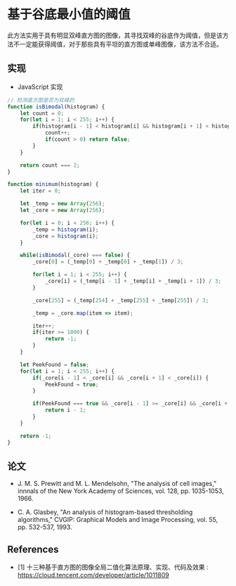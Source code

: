 # 基于谷底最小值的阈值

此方法实用于具有明显双峰直方图的图像，其寻找双峰的谷底作为阈值，但是该方法不一定能获得阈值，对于那些具有平坦的直方图或单峰图像，该方法不合适。

## 实现

- JavaScript 实现

```js
// 检测直方图是否为双峰的
function isBimodal(histogram) {
    let count = 0;
    for(let i = 1; i < 255; i++) {
        if(histogram[i - 1] < histogram[i] && histogram[i + 1] < histogram[i]) {
            count++;
            if(count > 0) return false;
        }
    }

    return count === 2;
}

function minimum(histogram) {
    let iter = 0;

    let _temp = new Array(256);
    let _core = new Array(256);

    for(let i = 0; i < 256; i++) {
        _temp = histogram(i);
        _core = histogram(i);
    }

    while(isBimodal(_core) === false) {
        _core[0] = (_temp[0] + _temp[0] + _temp[1]) / 3;

        for(let i = 1; i < 255; i++) {
            _core[i] = (_temp[i - 1] + _temp[i] + _temp[i + 1]) / 3;
        }

        _core[255] = (_temp[254] + _temp[255] + _temp[255]) / 3;

        _temp = _core.map(item => item);

        iter++;
        if(iter >= 1000) {
            return -1;
        }
    }

    let PeekFound = false;
    for(let i = 1; i < 255; i++) {
        if(_core[i - 1] < _core[i] && _core[i + 1] < _core[i]) {
            PeekFound = true;
        }

        if(PeekFound === true && _core[i - 1] >= _core[i] && _core[i + 1] >= _core[i]) {
            return i - 1;
        }
    }

    return -1;
}
```

## 论文

- J. M. S. Prewitt and M. L. Mendelsohn, "The analysis of cell images," innnals of the New York Academy of Sciences, vol. 128, pp. 1035-1053, 1966.

- C. A. Glasbey, "An analysis of histogram-based thresholding algorithms," CVGIP: Graphical Models and Image Processing, vol. 55, pp. 532-537, 1993.

## References

- [1] 十三种基于直方图的图像全局二值化算法原理、实现、代码及效果 : https://cloud.tencent.com/developer/article/1011809
